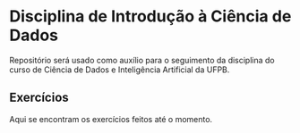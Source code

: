 # Disciplina de Introdução à Ciência de Dados

Repositório será usado como auxílio para o seguimento da disciplina do curso de Ciência de Dados e Inteligência Artificial da UFPB. 

## Exercícios

Aqui se encontram os exercícios feitos até o momento.
